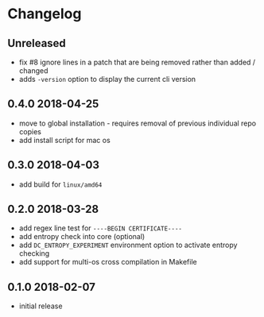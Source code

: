 # Changelog

## Unreleased

- fix #8 ignore lines in a patch that are being removed rather than added / changed
- adds `-version` option to display the current cli version

## 0.4.0 2018-04-25

- move to global installation - requires removal of previous individual repo copies
- add install script for mac os

## 0.3.0 2018-04-03

- add build for `linux/amd64`

## 0.2.0 2018-03-28

- add regex line test for `----BEGIN CERTIFICATE----`
- add entropy check into core (optional)
- add `DC_ENTROPY_EXPERIMENT` environment option to activate entropy checking
- add support for multi-os cross compilation in Makefile

## 0.1.0 2018-02-07

- initial release
